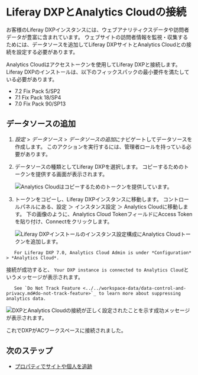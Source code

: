 # Liferay DXPとAnalytics Cloudの接続

お客様のLiferay DXPインスタンスには、ウェブアナリティクスデータや訪問者データが豊富に含まれています。 ウェブサイトの訪問者情報を監視・収集するためには、データソースを追加してLiferay DXPサイトとAnalytics Cloudとの接続を設定する必要があります。

Analytics Cloudはアクセストークンを使用してLiferay DXPと接続します。 Liferay DXPのインストールは、以下のフィックスパックの最小要件を満たしている必要があります。

-   7.2 Fix Pack 5/SP2
-   7.1 Fix Pack 18/SP4
-   7.0 Fix Pack 90/SP13

## データソースの追加

1.  *設定* &gt; *データソース* &gt; *データソースの追加*にナビゲートしてデータソースを作成します。 このアクションを実行するには、管理者ロールを持っている必要があります。

2.  データソースの種類としてLiferay DXPを選択します。 コピーするためのトークンを提供する画面が表示されます。

    ![Analytics Cloudはコピーするためのトークンを提供しています。](connecting-liferay-dxp-to-analytics-cloud/images/02.png)

3.  トークンをコピーし、Liferay DXPインスタンスに移動します。 コントロールパネルにある、設定 ＞ インスタンス設定 ＞ Analytics Cloudに移動します。 下の画像のように、Analytics Cloud TokenフィールドにAccess Tokenを貼り付け、Connectをクリックします。

    ![Liferay DXPインストールのインスタンス設定構成にAnalytics Cloudトークンを追加します。](connecting-liferay-dxp-to-analytics-cloud/images/03.png)

``` note::
   For Liferay DXP 7.0, Analytics Cloud Admin is under *Configuration* > *Analytics Cloud*.
```

接続が成功すると、 `Your DXP instance is connected to Analytics Cloud`というメッセージが表示されます。

``` note::
   See `Do Not Track Feature <../../workspace-data/data-control-and-privacy.md#do-not-track-feature>`_ to learn more about suppressing analytics data.
```

![DXPとAnalytics Cloudの接続が正しく設定されたことを示す成功メッセージが表示されます。](connecting-liferay-dxp-to-analytics-cloud/images/04.png)

これでDXPがACワークスペースに接続されました。

## 次のステップ

-   [プロパティでサイトや個人を追跡](./scoping-sites-and-individuals-using-properties.md)

